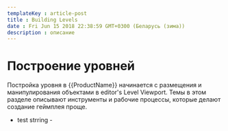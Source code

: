```yaml
---
templateKey : article-post
title : Building Levels
date : Fri Jun 15 2018 22:38:59 GMT+0300 (Беларусь (зима))
description : описание
---
```


# Построение уровней

Постройка уровня в {{ProductName}} начинается с размещения и манипулирования объектами в editor's Level Viewport. Темы в этом разделе описывают инструменты и рабочие процессы, которые делают создание геймплея проще.
 - test strring - 